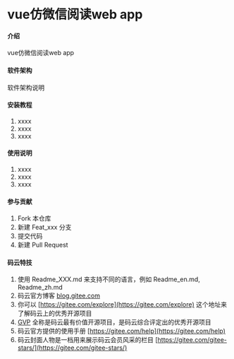 # vue仿微信阅读web app

#### 介绍
vue仿微信阅读web app

#### 软件架构
软件架构说明


#### 安装教程

1.  xxxx
2.  xxxx
3.  xxxx

#### 使用说明

1.  xxxx
2.  xxxx
3.  xxxx

#### 参与贡献

1.  Fork 本仓库
2.  新建 Feat_xxx 分支
3.  提交代码
4.  新建 Pull Request


#### 码云特技

1.  使用 Readme\_XXX.md 来支持不同的语言，例如 Readme\_en.md, Readme\_zh.md
2.  码云官方博客 [blog.gitee.com](https://blog.gitee.com)
3.  你可以 [https://gitee.com/explore](https://gitee.com/explore) 这个地址来了解码云上的优秀开源项目
4.  [GVP](https://gitee.com/gvp) 全称是码云最有价值开源项目，是码云综合评定出的优秀开源项目
5.  码云官方提供的使用手册 [https://gitee.com/help](https://gitee.com/help)
6.  码云封面人物是一档用来展示码云会员风采的栏目 [https://gitee.com/gitee-stars/](https://gitee.com/gitee-stars/)

<!-- 
引入web 字体
使用谷歌提供的一个api fontsapi来获取自己想要的字体的css

引入rem
当dom加载完后获取并动态修改当前html中的font-size

配置global.scss,reset.scss

px2rem
px/页面宽度/10 +rem

mginx静态资源配置
需要在英文路径中运行nginx
nginx.conf配置新的server
server {
	listen   9090;
	server_name   resource;
	root D:/Schoolwork/jsplearning/ebook/resource;
	autoindex on;
	location / {
		add_header Access-Control-Allow-Origin *;
	}
	add_header Cache-Control "no-cache, must-revalidate";
    }
阅读器
新建vue组件作为阅读器的展示,路由地址为nginx中resource地址与epub地址拼接作为子组件的路由地址,解析
拼接地址并进行书籍的渲染和展示

阅读器的翻页
阅读器是通过iframe来实现
epub中提供了on方法可以监听iframe里面的事件,我们需要监听touchstart和touchend这两个事件来获取手势滑动的距离clienx和时间timestamp

阅读器标题
用户点击页面时显示，在ebookreader中执行toggletitleandmenu方法通过vuex中的menuvisible属性来显示
 -->